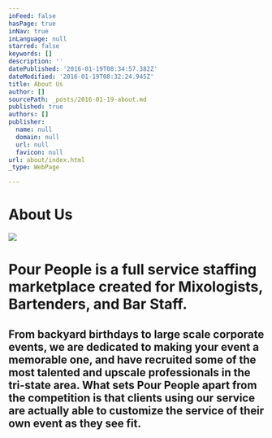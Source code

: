 ```yaml
---
inFeed: false
hasPage: true
inNav: true
inLanguage: null
starred: false
keywords: []
description: ''
datePublished: '2016-01-19T08:34:57.382Z'
dateModified: '2016-01-19T08:32:24.945Z'
title: About Us
author: []
sourcePath: _posts/2016-01-19-about.md
published: true
authors: []
publisher:
  name: null
  domain: null
  url: null
  favicon: null
url: about/index.html
_type: WebPage

---
```

# About Us
![](https://s3-us-west-2.amazonaws.com/the-grid-img/p/0664be7a2d00a296b3ac66b1d1a9720743e592aa.gif)

# Pour People is a full service staffing marketplace created for Mixologists, Bartenders, and Bar Staff.

## From backyard birthdays to large scale corporate events, we are dedicated to making your event a memorable one, and have recruited some of the most talented and upscale professionals in the tri-state area. What sets Pour People apart from the competition is that clients using our service are actually able to customize the service of their own event as they see fit.